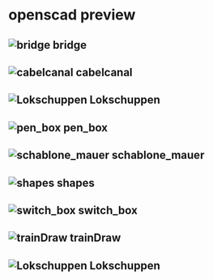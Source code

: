# openscad preview 

## ![bridge](./docs/bridge.png) bridge
## ![cabelcanal](./docs/cabelcanal.png) cabelcanal
## ![Lokschuppen](./docs/Lokschuppen.png) Lokschuppen
## ![pen_box](./docs/pen_box.png) pen_box
## ![schablone_mauer](./docs/schablone_mauer.png) schablone_mauer
## ![shapes](./docs/shapes.png) shapes
## ![switch_box](./docs/switch_box.png) switch_box
## ![trainDraw](./docs/trainDraw.png) trainDraw
## ![Lokschuppen](./lokschuppen/Lokschuppen.png) Lokschuppen
